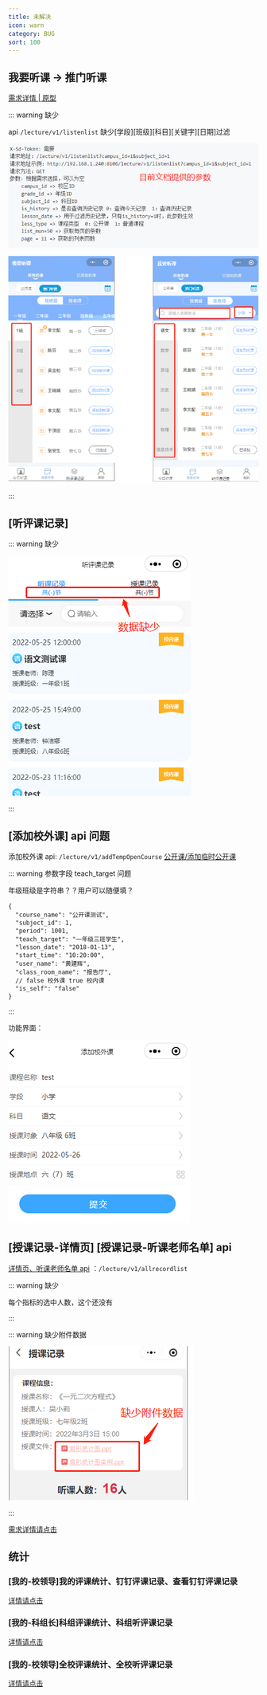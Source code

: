 ```yaml
---
title: 未解决
icon: warn
category: BUG
sort: 100
---
```


## 我要听课 -> 推门听课

[需求详情 | 原型](https://oe3lc5.axshare.com/#id=ap5y1y&p=我要听课&g=1)

::: warning 缺少

api `/lecture/v1/listenlist` 缺少[学段][班级][科目][关键字][日期]过滤

![](./image/ToListenClass2.png)

![](./image/ToListenClass.png)

:::

## [听评课记录]

::: warning 缺少

![](./image/ListenEvaluationRecord.png)

:::

## [添加校外课] api 问题

添加校外课 api: `/lecture/v1/addTempOpenCourse` [公开课/添加临时公开课](https://doc.shenduedu.com/#/小π智听/公开课/添加临时公开课)

::: warning 参数字段 teach_target 问题

年级班级是字符串？？用户可以随便填？

```json:no-line-numbers{5}
{
  "course_name": "公开课测试",
  "subject_id": 1,
  "period": 1001,
  "teach_target": "一年级三班学生",
  "lesson_date": "2018-01-13",
  "start_time": "10:20:00",
  "user_name": "黄建辉",
  "class_room_name": "报告厅",
  // false 校外课 true 校内课
  "is_self": "false"
}
```

:::

功能界面：

![](./image/CreateOutsideClass.png)

## [授课记录-详情页] [授课记录-听课老师名单] api

[详情页、听课老师名单 api](https://doc.shenduedu.com/#/小π智听/公开课/获取所有过程记录) ：`/lecture/v1/allrecordlist`

::: warning 缺少

每个指标的选中人数，这个还没有

:::

::: warning 缺少附件数据

![](./image/TeachingRecordDetails.png)

:::

[需求详情请点击](https://oe3lc5.axshare.com/#id=742g8j&p=%E5%90%AC%E8%AF%84%E8%AF%BE%E8%AE%B0%E5%BD%95&g=1)

## 统计

### [我的-校领导]我的评课统计、钉钉评课记录、查看钉钉评课记录

[详情请点击](https://oe3lc5.axshare.com/#id=co74ar&p=%E6%88%91%E7%9A%84-%E6%99%AE%E9%80%9A%E8%80%81%E5%B8%88&g=1)

### [我的-科组长]科组评课统计、科组听评课记录

[详情请点击](https://oe3lc5.axshare.com/#id=x4o7fc&p=%E6%88%91%E7%9A%84-%E7%A7%91%E7%BB%84%E9%95%BF&g=1)

### [我的-校领导]全校评课统计、全校听评课记录

[详情请点击](https://oe3lc5.axshare.com/#id=12awli&p=%E6%88%91%E7%9A%84-%E6%A0%A1%E9%A2%86%E5%AF%BC&g=1)
